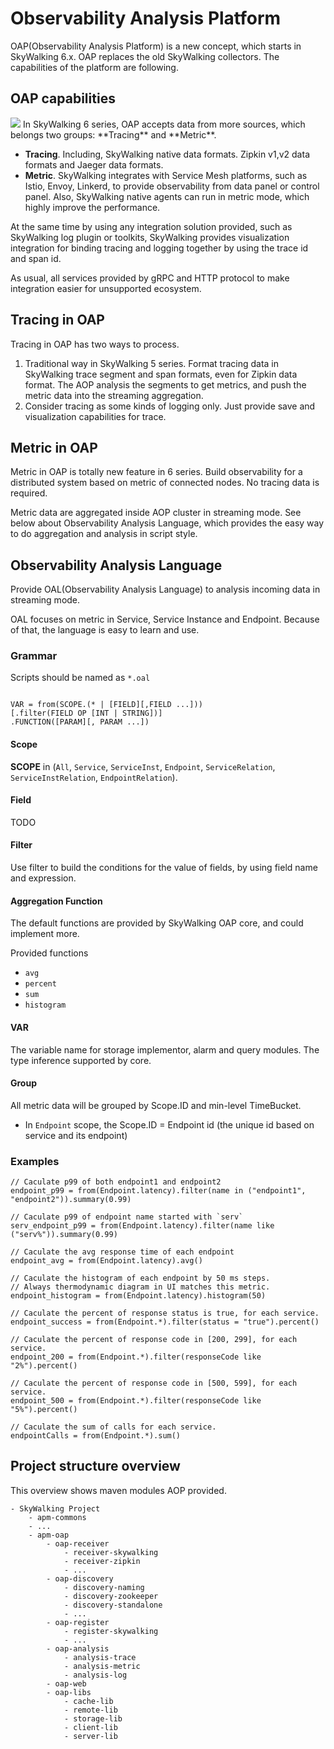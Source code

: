 # Observability Analysis Platform
OAP(Observability Analysis Platform) is a new concept, which starts in SkyWalking 6.x. OAP replaces the 
old SkyWalking collectors. The capabilities of the platform are following.

## OAP capabilities
<img src="https://skywalkingtest.github.io/page-resources/6_overview.png"/>
In SkyWalking 6 series, OAP accepts data from more sources, which belongs two groups: **Tracing** and **Metric**.

- **Tracing**. Including, SkyWalking native data formats. Zipkin v1,v2 data formats and Jaeger data formats.
- **Metric**. SkyWalking integrates with Service Mesh platforms, such as Istio, Envoy, Linkerd, to provide observability from data panel 
or control panel. Also, SkyWalking native agents can run in metric mode, which highly improve the 
performance.

At the same time by using any integration solution provided, such as SkyWalking log plugin or toolkits, 
SkyWalking provides visualization integration for binding tracing and logging together by using the 
trace id and span id.

As usual, all services provided by gRPC and HTTP protocol to make integration easier for unsupported ecosystem.

## Tracing in OAP
Tracing in OAP has two ways to process.
1. Traditional way in SkyWalking 5 series. Format tracing data in SkyWalking trace segment and span formats, 
even for Zipkin data format. The AOP analysis the segments to get metrics, and push the metric data into
the streaming aggregation.
1. Consider tracing as some kinds of logging only. Just provide save and visualization capabilities for trace. 

## Metric in OAP
Metric in OAP is totally new feature in 6 series. Build observability for a distributed system based on metric of connected nodes.
No tracing data is required.

Metric data are aggregated inside AOP cluster in streaming mode. See below about Observability Analysis Language,
which provides the easy way to do aggregation and analysis in script style. 

## Observability Analysis Language
Provide OAL(Observability Analysis Language) to analysis incoming data in streaming mode. 

OAL focuses on metric in Service, Service Instance and Endpoint. Because of that, the language is easy to 
learn and use.

### Grammar
Scripts should be named as `*.oal`
```

VAR = from(SCOPE.(* | [FIELD][,FIELD ...]))
[.filter(FIELD OP [INT | STRING])]
.FUNCTION([PARAM][, PARAM ...])
```

#### Scope
**SCOPE** in (`All`, `Service`, `ServiceInst`, `Endpoint`, `ServiceRelation`, `ServiceInstRelation`, `EndpointRelation`).

#### Field
TODO

#### Filter
Use filter to build the conditions for the value of fields, by using field name and expression.

#### Aggregation Function
The default functions are provided by SkyWalking OAP core, and could implement more.

Provided functions
- `avg`
- `percent`
- `sum`
- `histogram`

#### VAR
The variable name for storage implementor, alarm and query modules. The type inference supported by core.

#### Group
All metric data will be grouped by Scope.ID and min-level TimeBucket. 

- In `Endpoint` scope, the Scope.ID = Endpoint id (the unique id based on service and its endpoint)

### Examples
```
// Caculate p99 of both endpoint1 and endpoint2
endpoint_p99 = from(Endpoint.latency).filter(name in ("endpoint1", "endpoint2")).summary(0.99)

// Caculate p99 of endpoint name started with `serv`
serv_endpoint_p99 = from(Endpoint.latency).filter(name like ("serv%")).summary(0.99)

// Caculate the avg response time of each endpoint
endpoint_avg = from(Endpoint.latency).avg()

// Caculate the histogram of each endpoint by 50 ms steps.
// Always thermodynamic diagram in UI matches this metric. 
endpoint_histogram = from(Endpoint.latency).histogram(50)

// Caculate the percent of response status is true, for each service.
endpoint_success = from(Endpoint.*).filter(status = "true").percent()

// Caculate the percent of response code in [200, 299], for each service.
endpoint_200 = from(Endpoint.*).filter(responseCode like "2%").percent()

// Caculate the percent of response code in [500, 599], for each service.
endpoint_500 = from(Endpoint.*).filter(responseCode like "5%").percent()

// Caculate the sum of calls for each service.
endpointCalls = from(Endpoint.*).sum()
```

## Project structure overview
This overview shows maven modules AOP provided.
```
- SkyWalking Project
    - apm-commons
    - ...
    - apm-oap
        - oap-receiver
            - receiver-skywalking
            - receiver-zipkin
            - ...
        - oap-discovery
            - discovery-naming
            - discovery-zookeeper
            - discovery-standalone
            - ...
        - oap-register
            - register-skywalking
            - ...
        - oap-analysis
            - analysis-trace
            - analysis-metric
            - analysis-log
        - oap-web
        - oap-libs
            - cache-lib
            - remote-lib
            - storage-lib
            - client-lib
            - server-lib
 ```
